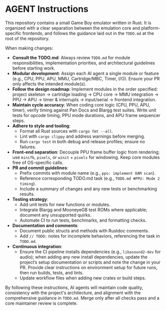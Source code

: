 # AGENT Instructions

This repository contains a small Game Boy emulator written in Rust. It is organized with a clear separation between the emulation core and platform-specific frontends, and follows the guidance laid out in the `TODO.md` at the root of the repository.

When making changes:

- **Consult the TODO.md**: Always review `TODO.md` for module responsibilities, implementation priorities, and architectural guidelines before starting work.
- **Modular development**: Assign each AI agent a single module or feature (e.g., CPU, PPU, APU, MMU, Cartridge/MBC, Timer, I/O). Ensure your PR only affects the intended module(s).
- **Follow the design roadmap**: Implement modules in the order specified: project skeleton → cartridge loading → CPU core → MMU integration → PPU → APU → timer & interrupts → input/serial → frontend integration.
- **Maintain cycle accuracy**: When coding core logic (CPU, PPU, APU, timer), verify timing against Pan Docs and Blargg test suites. Write unit tests for opcode timing, PPU mode durations, and APU frame sequencer steps.
- **Adhere to style and tooling**:
  - Format all Rust sources with `cargo fmt --all`.
  - Lint with `cargo clippy` and address warnings before merging.
  - Run `cargo test` in both debug and release profiles; ensure no failures.
- **Front-end separation**: Decouple PPU frame buffer logic from rendering; use `minifb`, `pixels`, or `winit` + `pixels` for windowing. Keep core modules free of OS-specific calls.
- **PR and commit guidelines**:
  - Prefix commits with module name (e.g., `ppu: implement OAM scan`).
  - Reference corresponding TODO.md task (e.g., `TODO.md #PPU: Mode 2 timing`).
  - Include a summary of changes and any new tests or benchmarking results.
- **Testing strategy**:
  - Add unit tests for new functions or modules.
  - Integrate Blargg and MooneyeGB test ROMs where applicable; document any unsupported quirks.
  - Automate CI to run tests, benchmarks, and formatting checks.
- **Documentation and comments**:
  - Document public structs and methods with Rustdoc comments.
  - Add `// TODO:` notes for incomplete behaviors, referencing the task in `TODO.md`.
- **Continuous integration**:
  - Ensure the CI pipeline installs dependencies (e.g., `libasound2-dev` for audio); when adding any new install dependencies, update the project’s setup documentation or scripts and note the change in your PR. Provide clear instructions on environment setup for future runs, then run builds, tests, and lints.
  - Update workflow files when adding new crates or build steps.

By following these instructions, AI agents will maintain code quality, consistency with the project's architecture, and alignment with the comprehensive guidance in `TODO.md`. Merge only after all checks pass and a core maintainer review is complete.

